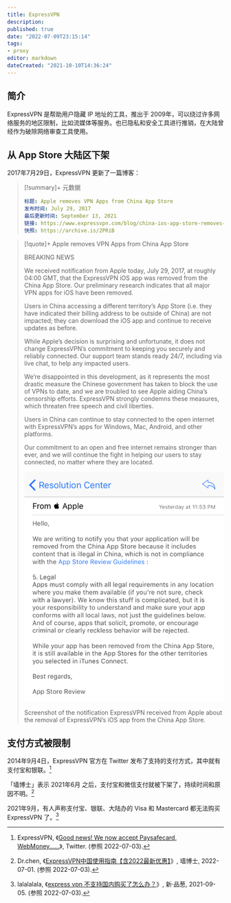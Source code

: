 ```yaml
---
title: ExpressVPN
description:
published: true
date: "2022-07-09T23:15:14"
tags:
- proxy
editor: markdown
dateCreated: "2021-10-10T14:36:24"
---
```


## 简介

ExpressVPN 是帮助用户隐藏 IP 地址的工具，推出于 2009年，可以绕过许多网络服务的地区限制，比如流媒体等服务。也已隐私和安全工具进行推销，在大陆曾经作为破除网络审查工具使用。

## 从 App Store 大陆区下架

2017年7月29日，ExpressVPN 更新了一篇博客：

> [!summary]+ 元数据
>
> ```YAML
> 标题: Apple removes VPN Apps from China App Store
> 发布时间: July 29, 2017
> 最后更新时间: September 13, 2021
> 链接: https://www.expressvpn.com/blog/china-ios-app-store-removes-vpns/
> 快照: https://archive.is/2PRiB
> ```

> [!quote]+ Apple removes VPN Apps from China App Store
>
> BREAKING NEWS
>
> We received notification from Apple today, July 29, 2017, at roughly 04:00 GMT, that the ExpressVPN iOS app was removed from the China App Store. Our preliminary research indicates that all major VPN apps for iOS have been removed.
>
> Users in China accessing a different territory’s App Store (i.e. they have indicated their billing address to be outside of China) are not impacted; they can download the iOS app and continue to receive updates as before.
>
> While Apple’s decision is surprising and unfortunate, it does not change ExpressVPN’s commitment to keeping you securely and reliably connected. Our support team stands ready 24/7, including via live chat, to help any impacted users.
>
> We’re disappointed in this development, as it represents the most drastic measure the Chinese government has taken to block the use of VPNs to date, and we are troubled to see Apple aiding China’s censorship efforts. ExpressVPN strongly condemns these measures, which threaten free speech and civil liberties.
>
> Users in China can continue to stay connected to the open internet with ExpressVPN’s apps for Windows, Mac, Android, and other platforms.
>
> Our commitment to an open and free internet remains stronger than ever, and we will continue the fight in helping our users to stay connected, no matter where they are located.
>
> ![Screenshot of the notification ExpressVPN received from Apple about the removal of ExpressVPN's iOS app from the China App Store.](/src/anti-censorship/VPN/ExpressVPN/china-app-store-app-removal-notification.png)
>
> Screenshot of the notification ExpressVPN received from Apple about the removal of ExpressVPN’s iOS app from the China App Store.

## 支付方式被限制

2014年9月4日，ExpressVPN 官方在 Twitter 发布了支持的支付方式，其中就有支付宝和银联。[^48783]

[^48783]: ExpressVPN, 《[Good news! We now accept Paysafecard, WebMoney……](https://web.archive.org/web/20220421151328/https://twitter.com/expressvpn/status/507487832122724352)》, Twitter. (参照 2022-07-03).

「墙博士」表示 2021年6月 之后，支付宝和微信支付就被下架了，持续时间和原因不明。[^chen]

[^chen]: Dr.chen, 《[ExpressVPN中国使用指南【含2022最新优惠】](https://web.archive.org/web/20220703121051/https://dr-wall.com/expressvpn-2/)》, 墙博士, 2022-07-01. (参照 2022-07-03).

2021年9月，有人声称支付宝、银联、大陆办的 Visa 和 Mastercard 都无法购买 ExpressVPN 了。[^41711]

[^41711]: lalalalala, 《[express vpn 不支持国内购买了怎么办？](https://web.archive.org/web/20220206012218/https://pincong.rocks/question/41711)》, 新·品葱, 2021-09-05. (参照 2022-07-03).
